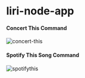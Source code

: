 # liri-node-app






#### Concert This Command
![concert-this](https://user-images.githubusercontent.com/47366649/55030762-68724300-4fe3-11e9-8985-9157656cb128.gif)





#### Spotify This Song Command
![spotifythis](https://user-images.githubusercontent.com/47366649/55042527-417a3800-5008-11e9-87d8-eab0a9062a4d.gif)




